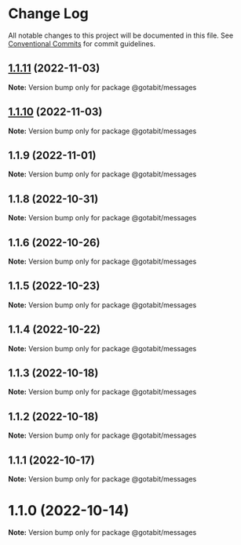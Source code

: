# Change Log

All notable changes to this project will be documented in this file.
See [Conventional Commits](https://conventionalcommits.org) for commit guidelines.

## [1.1.11](https://github.com/gotabit/sdk-ts/compare/@gotabit/messages@1.1.10...@gotabit/messages@1.1.11) (2022-11-03)

**Note:** Version bump only for package @gotabit/messages

## [1.1.10](https://github.com/gotabit/sdk-ts/compare/@gotabit/messages@1.1.9...@gotabit/messages@1.1.10) (2022-11-03)

**Note:** Version bump only for package @gotabit/messages

## 1.1.9 (2022-11-01)

**Note:** Version bump only for package @gotabit/messages

## 1.1.8 (2022-10-31)

**Note:** Version bump only for package @gotabit/messages

## 1.1.6 (2022-10-26)

**Note:** Version bump only for package @gotabit/messages

## 1.1.5 (2022-10-23)

**Note:** Version bump only for package @gotabit/messages

## 1.1.4 (2022-10-22)

**Note:** Version bump only for package @gotabit/messages

## 1.1.3 (2022-10-18)

**Note:** Version bump only for package @gotabit/messages

## 1.1.2 (2022-10-18)

**Note:** Version bump only for package @gotabit/messages

## 1.1.1 (2022-10-17)

**Note:** Version bump only for package @gotabit/messages

# 1.1.0 (2022-10-14)

**Note:** Version bump only for package @gotabit/messages

